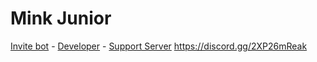 # Mink Junior
[Invite bot](https://discord.com/oauth2/authorize?client_id=1388068763668185118) - [Developer](https://discord.com/channels/@me) - [Support Server](https://discord.gg/2XP26mReak)
https://discord.gg/2XP26mReak

